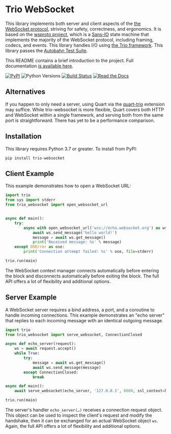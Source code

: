# Trio WebSocket

This library implements both server and client aspects of the [the WebSocket
protocol](https://tools.ietf.org/html/rfc6455), striving for safety,
correctness, and ergonomics. It is based on the [wsproto
project](https://wsproto.readthedocs.io/en/latest/), which is a
[Sans-IO](https://sans-io.readthedocs.io/) state machine that implements the
majority of the WebSocket protocol, including framing, codecs, and events. This
library handles I/O using [the Trio
framework](https://trio.readthedocs.io/en/latest/). This library passes the
[Autobahn Test Suite](https://github.com/crossbario/autobahn-testsuite).

This README contains a brief introduction to the project. Full documentation [is
available here](https://trio-websocket.readthedocs.io).

[![PyPI](https://img.shields.io/pypi/v/trio-websocket.svg?style=flat-square)](https://pypi.org/project/trio-websocket/)
![Python Versions](https://img.shields.io/pypi/pyversions/trio-websocket.svg?style=flat-square)
[![Build Status](https://img.shields.io/github/actions/workflow/status/python-trio/trio-websocket/ci.yml)](https://github.com/python-trio/trio-websocket/actions/workflows/ci.yml)
[![Read the Docs](https://img.shields.io/readthedocs/trio-websocket.svg)](https://trio-websocket.readthedocs.io)

## Alternatives

If you happen to only need a server, using Quart via the [quart-trio](https://github.com/pgjones/quart-trio)
extension may suffice.  While trio-websocket is more flexible, Quart covers
both HTTP and WebSocket within a single framework, and serving both from the
same port is straightforward.  There has yet to be a performance comparison.

## Installation

This library requires Python 3.7 or greater. To install from PyPI:

    pip install trio-websocket

## Client Example

This example demonstrates how to open a WebSocket URL:

```python
import trio
from sys import stderr
from trio_websocket import open_websocket_url


async def main():
    try:
        async with open_websocket_url('wss://echo.websocket.org') as ws:
            await ws.send_message('hello world!')
            message = await ws.get_message()
            print('Received message: %s' % message)
    except OSError as ose:
        print('Connection attempt failed: %s' % ose, file=stderr)

trio.run(main)
```

The WebSocket context manager connects automatically before entering the block
and disconnects automatically before exiting the block. The full API offers a
lot of flexibility and additional options.

## Server Example

A WebSocket server requires a bind address, a port, and a coroutine to handle
incoming connections. This example demonstrates an "echo server" that replies to
each incoming message with an identical outgoing message.

```python
import trio
from trio_websocket import serve_websocket, ConnectionClosed

async def echo_server(request):
    ws = await request.accept()
    while True:
        try:
            message = await ws.get_message()
            await ws.send_message(message)
        except ConnectionClosed:
            break

async def main():
    await serve_websocket(echo_server, '127.0.0.1', 8000, ssl_context=None)

trio.run(main)
```

The server's handler ``echo_server(…)`` receives a connection request object.
This object can be used to inspect the client's request and modify the
handshake, then it can be exchanged for an actual WebSocket object ``ws``.
Again, the full API offers a lot of flexibility and additional options.
